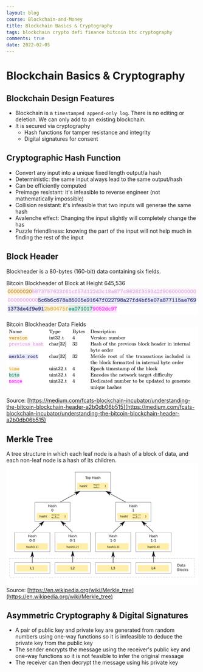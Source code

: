 ```yaml
---
layout: blog
course: Blockchain-and-Money
title: Blockchain Basics & Cryptography
tags: blockchain crypto defi finance bitcoin btc cryptography
comments: true
date: 2022-02-05
---
```


# Blockchain Basics & Cryptography

## Blockchain Design Features
- Blockchain is a `timestamped append-only log`. There is no editing or deletion. We can only add to an existing blockchain. 
- It is secured via cryptography
  - Hash functions for tamper resistance and integrity 
  - Digital signatures for consent
 
## Cryptographic Hash Function
*  Convert any input into a unique fixed length output/a hash
*  Deterministic: the same input always lead to the same output/hash
*  Can be efficiently computed
*  Preimage resistant: it's infeasible to reverse engineer (not mathematically impossible)
*  Collision resistant: it's infeasible that two inputs will generae the same hash
*  Avalenche effect: Changing the input slightly will completely change the has
*  Puzzle friendliness: knowing the part of the input will not help much in finding the rest of the input

## Block Header

Blockheader is a 80-bytes (160-bit) data containing six fields.

Bitcoin Blockheader of Block at Height 645,536
![blockheader](/assets/blockheader-example.png)

Bitcoin Blockheader Data Fields
![header field](/assets/header-field.png)

Source: [https://medium.com/fcats-blockchain-incubator/understanding-the-bitcoin-blockchain-header-a2b0db06b515](https://medium.com/fcats-blockchain-incubator/understanding-the-bitcoin-blockchain-header-a2b0db06b515)

## Merkle Tree
A tree structure in which each leaf node is a hash of a block of data, and each non-leaf node is a hash of its children.
![merkle tree](/assets/merkle-tree.png)
Source: [https://en.wikipedia.org/wiki/Merkle_tree](https://en.wikipedia.org/wiki/Merkle_tree)

## Asymmetric Cryptography & Digital Signatures 

*  A pair of public key and private key are generated from random numbers using one-way functions so it is imfeasible to deduce the private key from the public key
*  The sender encrypts the message using the receiver's public key and one-way functions so it is not feasible to infer the original message
*  The receiver can then decrypt the message using his private key

